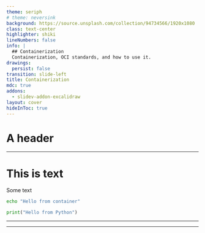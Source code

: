 ```yaml
---
theme: seriph
# theme: neversink
background: https://source.unsplash.com/collection/94734566/1920x1080
class: text-center
highlighter: shiki
lineNumbers: false
info: |
  ## Containerization
  Containerization, OCI standards, and how to use it.
drawings:
  persist: false
transition: slide-left
title: Containerization
mdc: true
addons:
  - slidev-addon-excalidraw
layout: cover
hideInToc: true
---
```


# A header

---

# This is text

Some text

```bash {monaco-run}
echo "Hello from container"
```

```python {monaco-run}
print("Hello from Python")
```

---

<RunButton cmd="docker run hello-world" />

---

<!-- src: pages/000-progressive-narrative.md -->

<!-- # Containerization

TLDR; Containers, Images, and being productive. -->

<!-- --- -->
<!-- hideInToc: true -->
<!-- --- -->
<!---->
<!-- # Table of Contents -->
<!---->
<!-- <Toc maxDepth="2" columns="2" /> -->
<!---->
<!-- --- -->
<!-- layout: full -->
<!-- routeAlias: terminal -->
<!-- hideInToc: true -->
<!-- transition: fade -->
<!-- --- -->
<!---->
<!-- <TerminalPanel /> -->
<!-- <TerminalToggle /> -->
<!---->
<!---->
<!-- --- -->
<!-- src: pages/01-intro.md -->
<!-- --- -->
<!---->
<!-- --- -->
<!-- src: pages/02-oci.md -->
<!-- --- -->
<!---->
<!-- --- -->
<!-- src: pages/03-img-containers.md -->
<!-- --- -->
<!---->
<!-- --- -->
<!-- src: pages/03-1-building.md -->
<!-- --- -->
<!---->
<!-- --- -->
<!-- src: pages/04-flags-mounts.md -->
<!-- --- -->
<!---->
<!-- --- -->
<!-- src: pages/05-mgmt-eco.md -->
<!-- --- -->
<!---->
<!-- --- -->
<!-- src: pages/06-end-to-end.md -->
<!-- --- -->
<!---->
<!-- --- -->
<!-- src: pages/07-advanced.md -->
<!-- --- -->
<!---->
<!-- --- -->
<!-- layout: center -->
<!-- class: text-center -->
<!-- --- -->
<!---->
<!-- # References -->
<!---->
<!-- [Documentation](https://docs.docker.com/) · [GitHub](https://github.com/docker) · [Docker Hub](https://hub.docker.com/) -->
<!---->
<!-- <div class="pt-12"> -->
<!--   <span class="px-2 py-1"> -->
<!--     Made with Slidev -->
<!--   </span> -->
<!-- </div> -->
